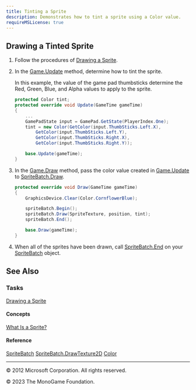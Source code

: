 ```yaml
---
title: Tinting a Sprite
description: Demonstrates how to tint a sprite using a Color value.
requireMSLicense: true
---
```


## Drawing a Tinted Sprite

1. Follow the procedures of [Drawing a Sprite](HowTo_Draw_A_Sprite.md).
2. In the [Game.Update](xref:Microsoft.Xna.Framework.Game#Microsoft_Xna_Framework_Game_Update_Microsoft_Xna_Framework_GameTime_) method, determine how to tint the sprite.

   In this example, the value of the game pad thumbsticks determine the Red, Green, Blue, and Alpha values to apply to the sprite.

    ```csharp
    protected Color tint;
    protected override void Update(GameTime gameTime)
    {
        ...
        GamePadState input = GamePad.GetState(PlayerIndex.One);
        tint = new Color(GetColor(input.ThumbSticks.Left.X),
            GetColor(input.ThumbSticks.Left.Y),
            GetColor(input.ThumbSticks.Right.X),
            GetColor(input.ThumbSticks.Right.Y));
    
        base.Update(gameTime);
    }
    ```

3. In the [Game.Draw](xref:Microsoft.Xna.Framework.Game#Microsoft_Xna_Framework_Game_Draw_Microsoft_Xna_Framework_GameTime_) method, pass the color value created in [Game.Update](xref:Microsoft.Xna.Framework.Game#Microsoft_Xna_Framework_Game_Update_Microsoft_Xna_Framework_GameTime_) to [SpriteBatch.Draw](xref:Microsoft.Xna.Framework.Graphics.SpriteBatch#Microsoft_Xna_Framework_Graphics_SpriteBatch_Draw_Microsoft_Xna_Framework_Graphics_Texture2D_Microsoft_Xna_Framework_Vector2_Microsoft_Xna_Framework_Color_).

    ```csharp
    protected override void Draw(GameTime gameTime)
    {
        GraphicsDevice.Clear(Color.CornflowerBlue);
    
        spriteBatch.Begin();
        spriteBatch.Draw(SpriteTexture, position, tint);
        spriteBatch.End();
    
        base.Draw(gameTime);
    }
    ```

4. When all of the sprites have been drawn, call [SpriteBatch.End](xref:Microsoft.Xna.Framework.Graphics.SpriteBatch#Microsoft_Xna_Framework_Graphics_SpriteBatch_End) on your [SpriteBatch](xref:Microsoft.Xna.Framework.Graphics.SpriteBatch) object.

## See Also

### Tasks

[Drawing a Sprite](HowTo_Draw_A_Sprite.md)

#### Concepts

[What Is a Sprite?](../../whatis/graphics/WhatIs_Sprite.md)

#### Reference

[SpriteBatch](xref:Microsoft.Xna.Framework.Graphics.SpriteBatch)
[SpriteBatch.Draw](xref:Microsoft.Xna.Framework.Graphics.SpriteBatch#Microsoft_Xna_Framework_Graphics_SpriteBatch_Draw_Microsoft_Xna_Framework_Graphics_Texture2D_Microsoft_Xna_Framework_Vector2_Microsoft_Xna_Framework_Color_)[Texture2D](xref:Microsoft.Xna.Framework.Graphics.Texture2D)
[Color](xref:Microsoft.Xna.Framework.Color)

---

© 2012 Microsoft Corporation. All rights reserved.  

© 2023 The MonoGame Foundation.
